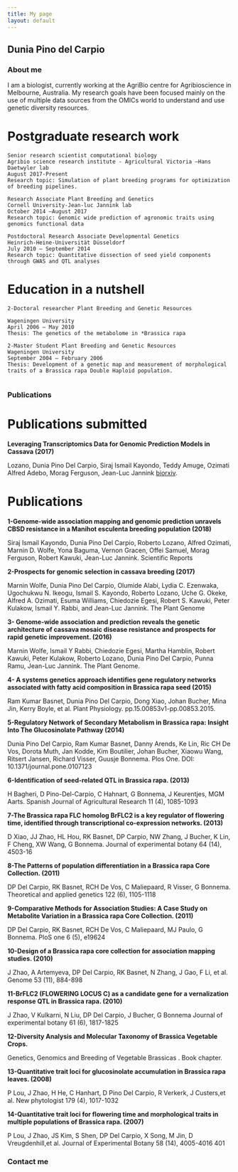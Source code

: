 ```yaml
---
title: My page
layout: default
---
```


## Dunia Pino del Carpio
### About me

I am a biologist, currently working at the AgriBio centre for Agribioscience in Melbourne, Australia. My research goals have been focused mainly on the use of multiple data sources from the OMICs world to understand and use genetic diversity resources. 


# Postgraduate research work
```
Senior research scientist computational biology
Agribio science research institute - Agricultural Victoria –Hans Daetwyler lab
August 2017-Present
Research topic: Simulation of plant breeding programs for optimization of breeding pipelines.

Research Associate Plant Breeding and Genetics
Cornell University-Jean-luc Jannink lab
October 2014 –August 2017
Research topic: Genomic wide prediction of agronomic traits using genomics functional data

Postdoctoral Research Associate Developmental Genetics
Heinrich-Heine-Universität Düsseldorf
July 2010 – September 2014
Research topic: Quantitative dissection of seed yield components through GWAS and QTL analyses

```
# Education in a nutshell
```
2-Doctoral researcher Plant Breeding and Genetic Resources

Wageningen University
April 2006 – May 2010
Thesis: The genetics of the metabolome in *Brassica rapa

2-Master Student Plant Breeding and Genetic Resources
Wageningen University
September 2004 – February 2006
Thesis: Development of a genetic map and measurement of morphological traits of a Brassica rapa Double Haploid population.


```
### Publications

# Publications submitted

**Leveraging Transcriptomics Data for Genomic Prediction Models in Cassava (2017)**

Lozano, Dunia Pino Del Carpio, Siraj Ismail Kayondo, Teddy Amuge, Ozimati Alfred Adebo, Morag Ferguson, Jean-Luc Jannink
[biorxiv](https://www.biorxiv.org/content/early/2017/10/24/208181/).

# Publications

**1-Genome-wide association mapping and genomic prediction unravels CBSD resistance in a Manihot esculenta breeding population (2018)**

Siraj Ismail Kayondo, Dunia Pino Del Carpio, Roberto Lozano, Alfred Ozimati, Marnin D. Wolfe, Yona Baguma, Vernon Gracen, Offei Samuel, Morag Ferguson, Robert Kawuki, Jean-Luc Jannink. Scientific Reports

**2-Prospects for genomic selection in cassava breeding (2017)**

Marnin Wolfe, Dunia Pino Del Carpio, Olumide Alabi, Lydia C. Ezenwaka, Ugochukwu N. Ikeogu, Ismail S. Kayondo, Roberto Lozano, Uche G. Okeke, Alfred A. Ozimati, Esuma Williams, Chiedozie Egesi, Robert S. Kawuki,
Peter Kulakow, Ismail Y. Rabbi, and Jean-Luc Jannink. The Plant Genome

**3- Genome-wide association and prediction reveals the genetic architecture of cassava mosaic disease resistance and prospects for rapid genetic improvement. (2016)**

Marnin Wolfe, Ismail Y Rabbi, Chiedozie Egesi, Martha Hamblin, Robert Kawuki, Peter Kulakow, Roberto Lozano, Dunia Pino Del Carpio, Punna Ramu, Jean-Luc Jannink. The Plant Genome. 

**4- A systems genetics approach identifies gene regulatory networks associated with fatty acid composition in Brassica rapa seed (2015)**

Ram Kumar Basnet, Dunia Pino Del Carpio, Dong Xiao, Johan Bucher, Mina Jin, Kerry Boyle, et al. Plant Physiology. pp.15.00853v1-pp.00853.2015.

**5-Regulatory Network of Secondary Metabolism in Brassica rapa: Insight Into The Glucosinolate Pathway (2014)**

Dunia Pino Del Carpio, Ram Kumar Basnet, Danny Arends, Ke Lin, Ric CH De Vos, Dorota Muth, Jan Kodde, Kim Boutilier, Johan Bucher, Xiaowu Wang, Ritsert Jansen, Richard Visser, Guusje Bonnema. Plos One. DOI: 10.1371/journal.pone.0107123

**6-Identification of seed-related QTL in Brassica rapa. (2013)**

H Bagheri, D Pino-Del-Carpio, C Hahnart, G Bonnema, J Keurentjes, MGM Aarts.
Spanish Journal of Agricultural Research 11 (4), 1085-1093

**7-The Brassica rapa FLC homolog BrFLC2 is a key regulator of flowering time, identified through transcriptional co-expression networks. (2013)**

D Xiao, JJ Zhao, HL Hou, RK Basnet, DP Carpio, NW Zhang, J Bucher, K Lin, F Cheng, XW Wang, G Bonnema. Journal of experimental botany 64 (14), 4503-16

**8-The Patterns of population differentiation in a Brassica rapa Core Collection. (2011)**

DP Del Carpio, RK Basnet, RCH De Vos, C Maliepaard, R Visser, G Bonnema.
Theoretical and applied genetics 122 (6), 1105-1118

**9-Comparative Methods for Association Studies: A Case Study on Metabolite Variation in a Brassica rapa Core Collection. (2011)**

DP Del Carpio, RK Basnet, RCH De Vos, C Maliepaard, MJ Paulo, G Bonnema.
PloS one 6 (5), e19624

**10-Design of a Brassica rapa core collection for association mapping studies. (2010)**

J Zhao, A Artemyeva, DP Del Carpio, RK Basnet, N Zhang, J Gao, F Li, et al.
Genome 53 (11), 884-898

**11-BrFLC2 (FLOWERING LOCUS C) as a candidate gene for a vernalization response QTL in Brassica rapa. (2010)**

J Zhao, V Kulkarni, N Liu, DP Del Carpio, J Bucher, G Bonnema
Journal of experimental botany 61 (6), 1817-1825

**12-Diversity Analysis and Molecular Taxonomy of Brassica Vegetable Crops.**

Genetics, Genomics and Breeding of Vegetable Brassicas . Book chapter.

**13-Quantitative trait loci for glucosinolate accumulation in Brassica rapa leaves. (2008)**

P Lou, J Zhao, H He, C Hanhart, D Pino Del Carpio, R Verkerk, J Custers,et al.
New phytologist 179 (4), 1017-1032

**14-Quantitative trait loci for flowering time and morphological traits in multiple populations of Brassica rapa. (2007)**

P Lou, J Zhao, JS Kim, S Shen, DP Del Carpio, X Song, M Jin, D Vreugdenhill,et al.
Journal of Experimental Botany 58 (14), 4005-4016 401


### Contact me


